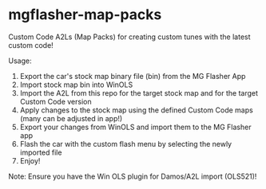 # mgflasher-map-packs
Custom Code A2Ls (Map Packs) for creating custom tunes with the latest custom code!

Usage:
1. Export the car's stock map binary file (bin) from the MG Flasher App
2. Import stock map bin into WinOLS
3. Import the A2L from this repo for the target stock map and for the target Custom Code version
4. Apply changes to the stock map using the defined Custom Code maps (many can be adjusted in app!)
5. Export your changes from WinOLS and import them to the MG Flasher app
6. Flash the car with the custom flash menu by selecting the newly imported file
7. Enjoy!

Note:
Ensure you have the Win OLS plugin for Damos/A2L import (OLS521)!